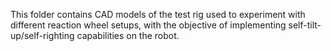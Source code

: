 This folder contains CAD models of the test rig used to experiment with different reaction wheel setups, with the objective of implementing self-tilt-up/self-righting capabilities on the robot.